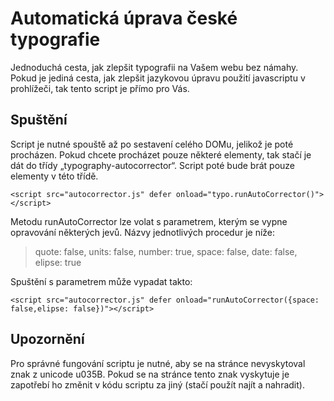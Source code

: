 # Automatická úprava české typografie

Jednoduchá cesta, jak zlepšit typografii na Vašem webu bez námahy. Pokud je jediná cesta, jak zlepšit jazykovou úpravu použití javascriptu v prohlížeči, tak tento script je přímo pro Vás.

## Spuštění
Script je nutné spouště až po sestavení celého DOMu, jelikož je poté procházen. Pokud chcete procházet pouze některé elementy, tak stačí je dát do třídy „typography-autocorrector“. Script poté bude brát pouze elementy v této třídě.

`<script src="autocorrector.js" defer onload="typo.runAutoCorrector()"></script>`

Metodu runAutoCorrector lze volat s parametrem, kterým se vypne opravování některých jevů. Názvy jednotlivých procedur je níže:

>   quote: false,
  units: false,
  number: true,
  space: false,
  date: false,
> elipse: true

Spuštění s parametrem může vypadat takto:

`<script src="autocorrector.js" defer onload="runAutoCorrector({space: false,elipse: false})"></script>`

## Upozornění
Pro správné fungování scriptu je nutné, aby se na stránce nevyskytoval znak z unicode u035B. Pokud se na stránce tento znak vyskytuje je zapotřebí ho změnit v kódu scriptu za jiný (stačí použít najít a nahradit).

